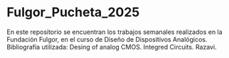 # Fulgor_Pucheta_2025
En este repositorio se encuentran los trabajos semanales realizados en la Fundación Fulgor, en el curso de Diseño de Dispositivos Analógicos. 
Bibliografía utilizada: Desing of analog CMOS. Integred Circuits. Razavi. 
